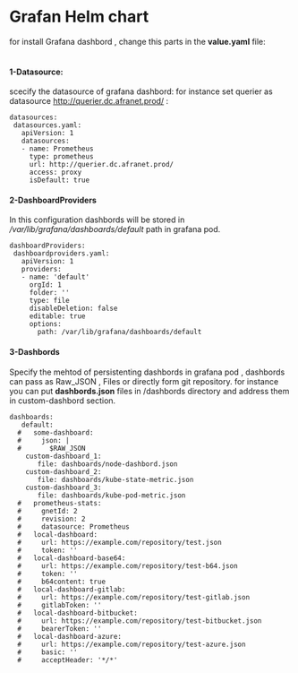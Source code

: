 # <br>Grafan Helm chart<br>
for install Grafana dashbord , change this parts in the **value.yaml** file:
#### <br>**1-Datasource**:
scecify the datasource of grafana dashbord:
for instance set querier as datasource http://querier.dc.afranet.prod/ 
:
```
datasources: 
 datasources.yaml:
   apiVersion: 1
   datasources:
   - name: Prometheus
     type: prometheus
     url: http://querier.dc.afranet.prod/
     access: proxy
     isDefault: true
```
#### **2-DashboardProviders**
In this configuration dashbords will be stored in */var/lib/grafana/dashboards/default* path in grafana pod.
```
dashboardProviders: 
 dashboardproviders.yaml:
   apiVersion: 1
   providers:
   - name: 'default'
     orgId: 1
     folder: ''
     type: file
     disableDeletion: false
     editable: true
     options:
       path: /var/lib/grafana/dashboards/default
```
#### **3-Dashbords**
Specify the mehtod of persistenting dashbords in  grafana pod , dashbords can pass as Raw_JSON , Files or directly form git repository. 
for instance you can put **dashbords.json** files in /dashbords directory and address them in custom-dashbord section. 
```
dashboards: 
   default:
  #   some-dashboard:
  #     json: |
  #       $RAW_JSON
    custom-dashboard_1:
       file: dashboards/node-dashbord.json
    custom-dashboard_2:
       file: dashboards/kube-state-metric.json
    custom-dashboard_3:
       file: dashboards/kube-pod-metric.json
  #   prometheus-stats:
  #     gnetId: 2
  #     revision: 2
  #     datasource: Prometheus
  #   local-dashboard:
  #     url: https://example.com/repository/test.json
  #     token: ''
  #   local-dashboard-base64:
  #     url: https://example.com/repository/test-b64.json
  #     token: ''
  #     b64content: true
  #   local-dashboard-gitlab:
  #     url: https://example.com/repository/test-gitlab.json
  #     gitlabToken: ''
  #   local-dashboard-bitbucket:
  #     url: https://example.com/repository/test-bitbucket.json
  #     bearerToken: ''
  #   local-dashboard-azure:
  #     url: https://example.com/repository/test-azure.json
  #     basic: ''
  #     acceptHeader: '*/*'
```

